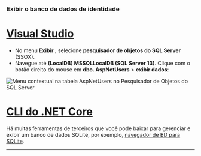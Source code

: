 ### <a name="view-the-identity-database"></a>Exibir o banco de dados de identidade

# <a name="visual-studio"></a>[Visual Studio](#tab/visual-studio) 

* No menu **Exibir** , selecione **pesquisador de objetos do SQL Server** (SSOX).
* Navegue até **(LocalDB) MSSQLLocalDB (SQL Server 13)**. Clique com o botão direito do mouse em **dbo. AspNetUsers**  >  **exibir dados**:

![Menu contextual na tabela AspNetUsers no Pesquisador de Objetos do SQL Server](~/security/authentication/accconfirm/_static/ssox.png)

# <a name="net-core-cli"></a>[CLI do .NET Core](#tab/netcore-cli)

Há muitas ferramentas de terceiros que você pode baixar para gerenciar e exibir um banco de dados SQLite, por exemplo, [navegador de BD para SQLite](https://sqlitebrowser.org/).

---